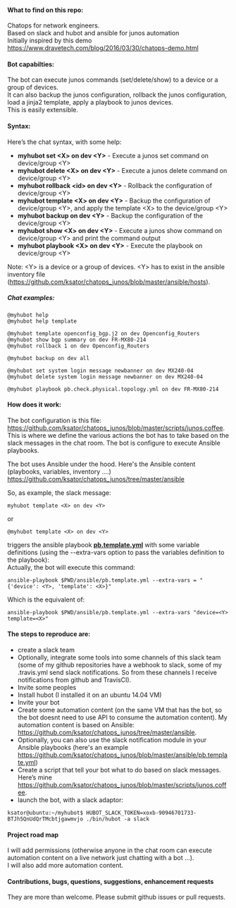 #### What to find on this repo:  
Chatops for network engineers.  
Based on slack and hubot and ansible for junos automation  
Initially inspired by this demo https://www.dravetech.com/blog/2016/03/30/chatops-demo.html  

#### Bot capabilties:
The bot can execute junos commands (set/delete/show) to a device or a group of devices.  
It can also backup the junos configuration, rollback the junos configuration, load a jinja2 template, apply a playbook to junos devices.  
This is easily extensible.    

#### Syntax: 
Here’s the chat syntax, with some help:  
- **myhubot set \<X> on dev \<Y>** - Execute a junos set command on device/group \<Y>
- **myhubot delete \<X> on dev \<Y>** - Execute a junos delete command on device/group \<Y>
- **myhubot rollback \<id> on dev \<Y>** - Rollback <id> the configuration of device/group \<Y>
- **myhubot template \<X> on dev \<Y>** - Backup the configuration of device/group \<Y>, and apply the template \<X> to the device/group \<Y>
- **myhubot backup on dev \<Y>** - Backup the configuration of the device/group \<Y>
- **myhubot show \<X> on dev \<Y>** - Execute a junos show command on device/group \<Y> and print the command output
- **myhubot playbook \<X> on dev \<Y>** - Execute the playbook <X> on device/group \<Y>

Note: \<Y> is a device or a group of devices. \<Y> has to exist in the ansible inventory file (https://github.com/ksator/chatops_junos/blob/master/ansible/hosts).   

##### Chat examples:   
```
@myhubot help
@myhubot help template

@myhubot template openconfig_bgp.j2 on dev Openconfig_Routers
@myhubot show bgp summary on dev FR-MX80-214
@myhubot rollback 1 on dev Openconfig_Routers

@myhubot backup on dev all

@myhubot set system login message newbanner on dev MX240-04
@myhubot delete system login message newbanner on dev MX240-04

@myhubot playbook pb.check.physical.topology.yml on dev FR-MX80-214
```


#### How does it work: 
The bot configuration is this file: https://github.com/ksator/chatops_junos/blob/master/scripts/junos.coffee. This is where we define the various actions the bot has to take based on the slack messages in the chat room.  The bot is configure to execute Ansible playbooks.   

The bot uses Ansible under the hood. Here's the Ansible content (playbooks, variables, inventory ....) https://github.com/ksator/chatops_junos/tree/master/ansible   

So, as example, the slack message:   
```
myhubot template <X> on dev <Y>   
```
or
```
@myhubot template <X> on dev <Y>   
```
triggers the ansible playbook [**pb.template.yml**](https://github.com/ksator/chatops_junos/blob/master/ansible/pb.template.yml) with some variable definitions (using the --extra-vars option to pass the variables definition to the playbook):   
Actually, the bot will execute this command:  
```
ansible-playbook $PWD/ansible/pb.template.yml --extra-vars = "{'device': <Y>, 'template': <X>}"
```
Which is the equivalent of: 
```
ansible-playbook $PWD/ansible/pb.template.yml --extra-vars "device=<Y> template=<X>"  
```

#### The steps to reproduce are: 
-	create a slack team  
-	Optionally, integrate some tools into some channels of this slack team (some of my github repositories have a webhook to slack, some of my .travis.yml send slack notifications. So from these channels I receive notifications from github and TravisCI). 
-	Invite some peoples 
-	Install hubot (I installed it on an ubuntu 14.04 VM) 
-	Invite your bot 
-	Create some automation content (on the same VM that has the bot, so the bot doesnt need to use API to consume the automation content). My automation content is based on Ansible: https://github.com/ksator/chatops_junos/tree/master/ansible. 
- Optionally, you can also use the slack notification module in your Ansible playbooks (here's an example https://github.com/ksator/chatops_junos/blob/master/ansible/pb.template.yml)    
-	Create a script that tell your bot what to do based on slack messages. Here’s mine https://github.com/ksator/chatops_junos/blob/master/scripts/junos.coffee.  
- launch the bot, with a slack adaptor: 
```
ksator@ubuntu:~/myhubot$ HUBOT_SLACK_TOKEN=xoxb-90946701733-BTJh5QnUdQrTMcbtjgawmvjo ./bin/hubot -a slack
```
#### Project road map
I will add permissions (otherwise anyone in the chat room can execute automation content on a live network just chatting with a bot …).   
I will also add more automation content. 

#### Contributions, bugs, questions, suggestions, enhancement requests
They are more than welcome. Please submit github issues or pull requests. 

